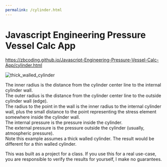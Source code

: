 ```yaml
---
permalink: /cylinder.html
---
```

# Javascript Engineering Pressure Vessel Calc App

https://zbcoding.github.io/Javascript-Engineering-Pressure-Vessel-Calc-App/cylinder.html

![thick_walled_cylinder](https://user-images.githubusercontent.com/56856630/183328618-8f74b17e-58fd-44d1-bdda-0f42b450bf6c.png)

The inner radius is the distance from the cylinder center line to the internal cylinder wall.   
The outer radius is the distance from the cylinder center line to the outside cylinder wall (edge).  
The radius to the point in the wall is the inner radius to the internal cylinder wall, plus the small distance to the point representing the stress element somewhere inside the cylinder wall.  
The internal pressure is the pressure inside the cylinder.  
The external pressure is the pressure outside the cylinder (usually, atmospheric pressure).  
Note this example assumes a thick walled cylinder. The result would be different for a thin walled cylinder.   

This was built as a project for a class. If you use this for a real use-case, you are responsible to verify the results for yourself, I make no guarantees.


